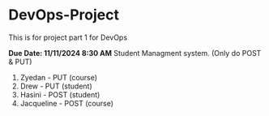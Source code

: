 # DevOps-Project
This is for project part 1 for DevOps

**Due Date: 11/11/2024 8:30 AM**
Student Managment system. (Only do POST & PUT)

1. Zyedan - PUT (course)
2. Drew - PUT (student)
3. Hasini - POST (student)
4. Jacqueline - POST (course)


